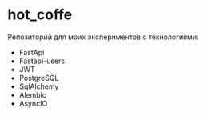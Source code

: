# hot_coffe
Репозиторий для моих экспериментов с технологиями:
- FastApi
- Fastapi-users
- JWT
- PostgreSQL
- SqlAlchemy
- Alembic
- AsyncIO
